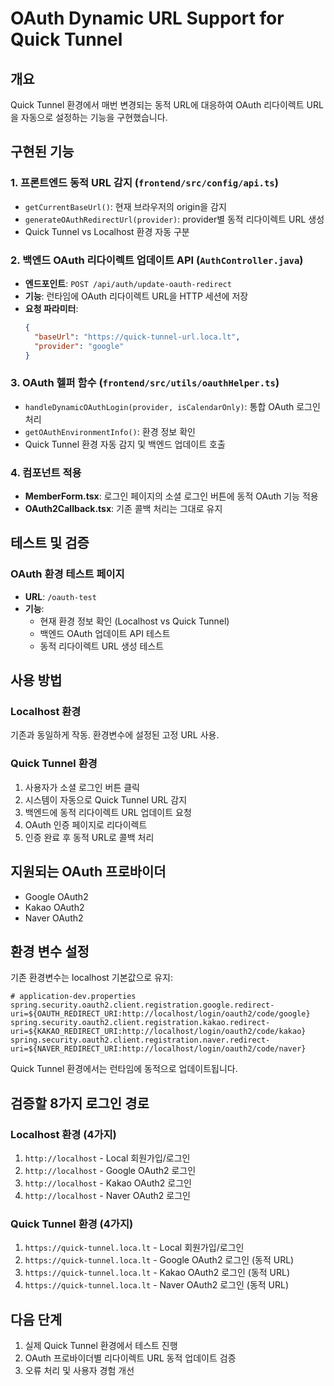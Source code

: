 # OAuth Dynamic URL Support for Quick Tunnel

## 개요

Quick Tunnel 환경에서 매번 변경되는 동적 URL에 대응하여 OAuth 리다이렉트 URL을 자동으로 설정하는 기능을 구현했습니다.

## 구현된 기능

### 1. 프론트엔드 동적 URL 감지 (`frontend/src/config/api.ts`)

- `getCurrentBaseUrl()`: 현재 브라우저의 origin을 감지
- `generateOAuthRedirectUrl(provider)`: provider별 동적 리다이렉트 URL 생성
- Quick Tunnel vs Localhost 환경 자동 구분

### 2. 백엔드 OAuth 리다이렉트 업데이트 API (`AuthController.java`)

- **엔드포인트**: `POST /api/auth/update-oauth-redirect`
- **기능**: 런타임에 OAuth 리다이렉트 URL을 HTTP 세션에 저장
- **요청 파라미터**:
  ```json
  {
    "baseUrl": "https://quick-tunnel-url.loca.lt",
    "provider": "google"
  }
  ```

### 3. OAuth 헬퍼 함수 (`frontend/src/utils/oauthHelper.ts`)

- `handleDynamicOAuthLogin(provider, isCalendarOnly)`: 통합 OAuth 로그인 처리
- `getOAuthEnvironmentInfo()`: 환경 정보 확인
- Quick Tunnel 환경 자동 감지 및 백엔드 업데이트 호출

### 4. 컴포넌트 적용

- **MemberForm.tsx**: 로그인 페이지의 소셜 로그인 버튼에 동적 OAuth 기능 적용
- **OAuth2Callback.tsx**: 기존 콜백 처리는 그대로 유지

## 테스트 및 검증

### OAuth 환경 테스트 페이지
- **URL**: `/oauth-test`
- **기능**:
  - 현재 환경 정보 확인 (Localhost vs Quick Tunnel)
  - 백엔드 OAuth 업데이트 API 테스트
  - 동적 리다이렉트 URL 생성 테스트

## 사용 방법

### Localhost 환경
기존과 동일하게 작동. 환경변수에 설정된 고정 URL 사용.

### Quick Tunnel 환경
1. 사용자가 소셜 로그인 버튼 클릭
2. 시스템이 자동으로 Quick Tunnel URL 감지
3. 백엔드에 동적 리다이렉트 URL 업데이트 요청
4. OAuth 인증 페이지로 리다이렉트
5. 인증 완료 후 동적 URL로 콜백 처리

## 지원되는 OAuth 프로바이더

- Google OAuth2
- Kakao OAuth2  
- Naver OAuth2

## 환경 변수 설정

기존 환경변수는 localhost 기본값으로 유지:
```properties
# application-dev.properties
spring.security.oauth2.client.registration.google.redirect-uri=${OAUTH_REDIRECT_URI:http://localhost/login/oauth2/code/google}
spring.security.oauth2.client.registration.kakao.redirect-uri=${KAKAO_REDIRECT_URI:http://localhost/login/oauth2/code/kakao}
spring.security.oauth2.client.registration.naver.redirect-uri=${NAVER_REDIRECT_URI:http://localhost/login/oauth2/code/naver}
```

Quick Tunnel 환경에서는 런타임에 동적으로 업데이트됩니다.

## 검증할 8가지 로그인 경로

### Localhost 환경 (4가지)
1. `http://localhost` - Local 회원가입/로그인
2. `http://localhost` - Google OAuth2 로그인  
3. `http://localhost` - Kakao OAuth2 로그인
4. `http://localhost` - Naver OAuth2 로그인

### Quick Tunnel 환경 (4가지)
1. `https://quick-tunnel.loca.lt` - Local 회원가입/로그인
2. `https://quick-tunnel.loca.lt` - Google OAuth2 로그인 (동적 URL)
3. `https://quick-tunnel.loca.lt` - Kakao OAuth2 로그인 (동적 URL)  
4. `https://quick-tunnel.loca.lt` - Naver OAuth2 로그인 (동적 URL)

## 다음 단계

1. 실제 Quick Tunnel 환경에서 테스트 진행
2. OAuth 프로바이더별 리다이렉트 URL 동적 업데이트 검증
3. 오류 처리 및 사용자 경험 개선